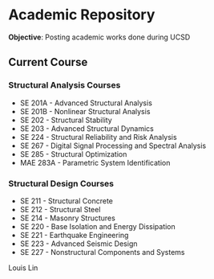# Academic Repository
**Objective**: Posting academic works done during UCSD


## Current Course
### Structural Analysis Courses
* SE 201A - Advanced Structural Analysis
* SE 201B - Nonlinear Structural Analysis
* SE 202 - Structural Stability
* SE 203 - Advanced Structural Dynamics
* SE 224 - Structural Reliability and Risk Analysis
* SE 267 - Digital Signal Processing and Spectral Analysis
* SE 285 - Structural Optimization
* MAE 283A - Parametric System Identification

### Structural Design Courses
* SE 211 - Structural Concrete
* SE 212 - Structural Steel
* SE 214 - Masonry Structures
* SE 220 - Base Isolation and Energy Dissipation
* SE 221 - Earthquake Engineering
* SE 223 - Advanced Seismic Design 
* SE 227 - Nonstructural Components and Systems

Louis Lin
